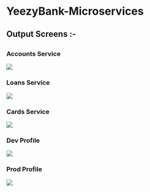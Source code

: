 # YeezyBank-Microservices
<h2>Output Screens :-<h2> 
<h3>Accounts Service</h3>
<p align="left">
  <img src="1.png"/>
</p>
<h3>Loans Service</h3>
<p align="left">
  <img src="2.png"/>
</p>
<h3>Cards Service</h3>
<p align="left">
  <img src="3.png"/>
</p>
<h3>Dev Profile</h3>
<p align="left">
  <img src="4.png"/>
</p>
<h3>Prod Profile</h3>
<p align="left">
  <img src="5.png"/>
</p>